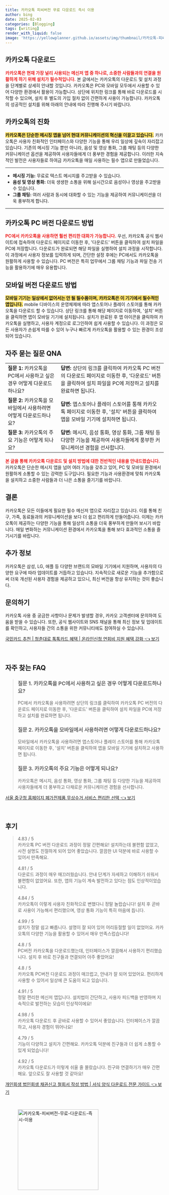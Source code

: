 ```yaml
---
title: 카카오톡 피씨버전 무료 다운로드 즉시 이용
author: bing
date: 2025-02-03
categories: [Blogging]
tags: [writing]
render_with_liquid: false
image: 'https://yellowplanner.github.io/assets/img/thumbnail/카카오톡-피씨버전-무료-다운로드-즉시-이용.webp'
---
```



<h2 id='카카오톡 다운로드'>카카오톡 다운로드</h2>

<p><b><span style="color: #ee2323;">카카오톡은 현재 가장 널리 사용되는 메신저 앱 중 하나로, 소중한 사람들과의 연결을 원활하게 하기 위해 설치가 필수적입니다.</span></b> 본 글에서는 카카오톡의 다운로드 및 설치 과정을 단계별로 상세히 안내할 것입니다. 카카오톡은 PC와 모바일 모두에서 사용할 수 있어 다양한 환경에서 활용이 가능합니다. 상단에 위치한 링크를 통해 바로 다운로드를 시작할 수 있으며, 설치 후 별도의 가입 절차 없이 간편하게 사용이 가능합니다. 카카오톡의 성공적인 설치를 위해 아래의 안내에 따라 진행해 주시기 바랍니다.</p>

<h2 id='카카오톡의 진화'>카카오톡의 진화</h2>

<p><b><span style="background-color: #ffe066;">카카오톡은 단순한 메시징 앱을 넘어 현대 커뮤니케이션의 혁신을 이끌고 있습니다.</span></b> 카카오톡은 사용자 친화적인 인터페이스와 다양한 기능을 통해 우리 일상에 깊숙이 자리잡고 있습니다. 기존의 메시징 기능 뿐만 아니라, 음성 및 영상 통화, 그룹 채팅 등의 다양한 커뮤니케이션 옵션을 제공하여 사용자들에게 더 풍부한 경험을 제공합니다. 이러한 지속적인 발전은 사용자들로 하여금 카카오톡을 매일 사용하는 필수 앱으로 만들었습니다.</p>

<hr />

<ul>
    <li><b>메시징 기능:</b> 무료로 텍스트 메시지를 주고받을 수 있습니다.</li>
    <li><b>음성 및 영상 통화:</b> 더욱 생생한 소통을 위해 실시간으로 음성이나 영상을 주고받을 수 있습니다.</li>
    <li><b>그룹 채팅:</b> 여러 사람과 동시에 대화할 수 있는 기능을 제공하여 커뮤니케이션을 더욱 풍부하게 합니다.</li>
</ul>

<hr />

<h2 id='카카오톡 PC 버전 다운로드 방법'>카카오톡 PC 버전 다운로드 방법</h2>

<p><b><span style="color: #ee2323;">PC에서 카카오톡을 사용하면 훨씬 편리한 대화가 가능합니다.</span></b> 우선, 카카오톡 공식 웹사이트에 접속하여 다운로드 페이지로 이동한 후, '다운로드' 버튼을 클릭하여 설치 파일을 PC에 저장합니다. 다운로드가 완료되면 해당 파일을 실행하여 설치 과정을 시작합니다. 이 과정에서 사용자 정보를 입력하게 되며, 간단한 설정 후에는 PC에서도 카카오톡을 원활하게 사용할 수 있습니다. PC 버전은 특히 업무에서 그룹 채팅 기능과 파일 전송 기능을 활용하기에 매우 유용합니다.</p>

<h2 id='모바일 버전 다운로드 방법'>모바일 버전 다운로드 방법</h2>

<p><b><span style="background-color: #ffe066;">모바일 기기는 일상에서 없어서는 안 될 필수품이며, 카카오톡은 이 기기에서 필수적인 앱입니다.</span></b> mobile 디바이스의 운영체제에 따라 앱스토어나 플레이 스토어를 통해 카카오톡을 다운로드 할 수 있습니다. 상단 링크를 통해 해당 페이지로 이동하여, '설치' 버튼을 클릭하면 앱이 모바일 기기에 설치됩니다. 설치가 완료된 후 앱 아이콘을 클릭하여 카카오톡을 실행하고, 사용자 계정으로 로그인하여 쉽게 사용할 수 있습니다. 이 과정은 모든 사용자가 손쉽게 따를 수 있어 누구나 빠르게 카카오톡을 활용할 수 있는 환경이 조성되어 있습니다.</p>

<h2 id='자주 묻는 질문 QNA'>자주 묻는 질문 QNA</h2>

<table>
    <tr>
        <td><b>질문 1:</b> 카카오톡을 PC에서 사용하고 싶은 경우 어떻게 다운로드하나요?</td>
        <td><b>답변:</b> 상단의 링크를 클릭하여 카카오톡 PC 버전의 다운로드 페이지로 이동한 후, '다운로드' 버튼을 클릭하여 설치 파일을 PC에 저장하고 설치를 완료하면 됩니다.</td>
    </tr>
    <tr>
        <td><b>질문 2:</b> 카카오톡을 모바일에서 사용하려면 어떻게 다운로드하나요?</td>
        <td><b>답변:</b> 앱스토어나 플레이 스토어를 통해 카카오톡 페이지로 이동한 후, '설치' 버튼을 클릭하여 앱을 모바일 기기에 설치하면 됩니다.</td>
    </tr>
    <tr>
        <td><b>질문 3:</b> 카카오톡의 주요 기능은 어떻게 되나요?</td>
        <td><b>답변:</b> 메시지, 음성 통화, 영상 통화, 그룹 채팅 등 다양한 기능을 제공하여 사용자들에게 풍부한 커뮤니케이션 경험을 선사합니다.</td>
    </tr>
</table>

<p><b><span style="color: #ee2323;">본 글을 통해 카카오톡 다운로드 및 설치 방법에 대한 전반적인 내용을 안내드렸습니다.</span></b> 카카오톡은 단순한 메시지 앱을 넘어 여러 기능을 갖추고 있어, PC 및 모바일 환경에서 원활하게 소통할 수 있는 강력한 도구입니다. 필요한 기능과 사용환경에 맞춰 카카오톡을 설치하고 소중한 사람들과 더 나은 소통을 즐기기를 바랍니다.</p>

<h2 id='결론'>결론</h2>

<p>카카오톡은 모든 이들에게 필요한 필수 메신저 앱으로 자리잡고 있습니다. 이를 통해 친구, 가족, 동료들과의 커뮤니케이션을 보다 더 쉽고 편리하게 만들어줍니다. 이제는 카카오톡이 제공하는 다양한 기능을 통해 일상의 소통을 더욱 풍부하게 만들어 보시기 바랍니다. 매일 변화하는 커뮤니케이션 환경에서 카카오톡을 통해 보다 효과적인 소통을 즐기시기를 바랍니다.</p>

<h2 id='추가 정보'>추가 정보</h2>

<p>카카오톡은 삼성, LG, 애플 등 다양한 브랜드의 모바일 기기에서 지원하며, 사용자의 다양한 요구에 따라 업데이트를 거듭하고 있습니다. 지속적으로 새로운 기능을 추가함으로써 더욱 개선된 사용자 경험을 제공하고 있으니, 최신 버전을 항상 유지하는 것이 좋습니다.</p>

<h2 id='문의하기'>문의하기</h2>

<p>카카오톡 사용 중 궁금한 사항이나 문제가 발생할 경우, 카카오 고객센터에 문의하여 도움을 받을 수 있습니다. 또한, 공식 웹사이트와 SNS 채널을 통해 최신 정보 및 업데이트를 확인하고, 사용자들 간의 소통을 위한 커뮤니티에도 참여하실 수 있습니다.</p>


<p><a class="click-button" title="국민카드 추천 | 청춘대로 톡톡카드 혜택 | 온라인신청 연회비 지원 혜택 강화" href="https://yellowplanner.github.io/posts/%EA%B5%AD%EB%AF%BC%EC%B9%B4%EB%93%9C-%EC%B6%94%EC%B2%9C-%EC%B2%AD%EC%B6%98%EB%8C%80%EB%A1%9C-%ED%86%A1%ED%86%A1%EC%B9%B4%EB%93%9C-%ED%98%9C%ED%83%9D-%EC%98%A8%EB%9D%BC%EC%9D%B8%EC%8B%A0%EC%B2%AD-%EC%97%B0%ED%9A%8C%EB%B9%84-%EC%A7%80%EC%9B%90-%ED%98%9C%ED%83%9D-%EA%B0%95%ED%99%94/" rel="dofollow">국민카드 추천 | 청춘대로 톡톡카드 혜택 | 온라인신청 연회비 지원 혜택 강화 👈 보기</a></p><br>
<h2 id='자주_찾는_FAQ'>자주 찾는 FAQ</h2>
<div itemscope="" itemtype="https://schema.org/FAQPage"> 
<blockquote> 
<div itemscope="" itemprop="mainEntity" itemtype="https://schema.org/Question"> 
<h3 itemprop="name">질문 1. 카카오톡을 PC에서 사용하고 싶은 경우 어떻게 다운로드하나요?</h3> 
<div itemscope="" itemprop="acceptedAnswer" itemtype="https://schema.org/Answer"> 
<span itemprop="text"> 
<p>PC에서 카카오톡을 사용하려면 상단의 링크를 클릭하여 카카오톡 PC 버전의 다운로드 페이지로 이동한 후, '다운로드' 버튼을 클릭하여 설치 파일을 PC에 저장하고 설치를 완료하면 됩니다.</p> 
</span> 
</div> 
</div> 
<div itemscope="" itemprop="mainEntity" itemtype="https://schema.org/Question"> 
<h3 itemprop="name">질문 2. 카카오톡을 모바일에서 사용하려면 어떻게 다운로드하나요?</h3> 
<div itemscope="" itemprop="acceptedAnswer" itemtype="https://schema.org/Answer"> 
<span itemprop="text"> 
<p>모바일에서 카카오톡을 사용하려면 앱스토어나 플레이 스토어를 통해 카카오톡 페이지로 이동한 후, '설치' 버튼을 클릭하여 앱을 모바일 기기에 설치하고 사용하면 됩니다.</p> 
</span> 
</div> 
</div> 
<div itemscope="" itemprop="mainEntity" itemtype="https://schema.org/Question"> 
<h3 itemprop="name">질문 3. 카카오톡의 주요 기능은 어떻게 되나요?</h3> 
<div itemscope="" itemprop="acceptedAnswer" itemtype="https://schema.org/Answer"> 
<span itemprop="text"> 
<p>카카오톡은 메시지, 음성 통화, 영상 통화, 그룹 채팅 등 다양한 기능을 제공하여 사용자들에게 더 풍부하고 다채로운 커뮤니케이션 경험을 선사합니다.</p> 
</span> 
</div> 
</div> 
</blockquote> 
</div>
<p><a class="click-button" title="서울 중구청 홈페이지 폐가전제품 무상수거 서비스 편리한 선택" href="https://yellowplanner.github.io/posts/%EC%84%9C%EC%9A%B8-%EC%A4%91%EA%B5%AC%EC%B2%AD-%ED%99%88%ED%8E%98%EC%9D%B4%EC%A7%80-%ED%8F%90%EA%B0%80%EC%A0%84%EC%A0%9C%ED%92%88-%EB%AC%B4%EC%83%81%EC%88%98%EA%B1%B0-%EC%84%9C%EB%B9%84%EC%8A%A4-%ED%8E%B8%EB%A6%AC%ED%95%9C-%EC%84%A0%ED%83%9D/" rel="dofollow">서울 중구청 홈페이지 폐가전제품 무상수거 서비스 편리한 선택 👈 보기</a></p><br>
<h2 id='후기'>후기</h2>
<div itemscope itemtype="https://schema.org/Product">
  <blockquote>
  <div itemprop="review" itemscope itemtype="https://schema.org/Review">
      <div itemprop="reviewRating" itemscope itemtype="https://schema.org/Rating"> <span itemprop="ratingValue">4.83</span> / <span itemprop="bestRating">5</span> </div>
      <span itemprop="reviewBody">카카오톡 PC 버전 다운로드 과정이 정말 간편해요! 설치하는데 불편함 없었고, 사전 설명도 친절하게 되어 있어 좋았습니다. 깔끔한 UI 덕분에 바로 사용할 수 있어서 만족해요.</span>
  </div>
  <br>
  <div itemprop="review" itemscope itemtype="https://schema.org/Review">
      <div itemprop="reviewRating" itemscope itemtype="https://schema.org/Rating"> <span itemprop="ratingValue">4.81</span> / <span itemprop="bestRating">5</span> </div>
      <span itemprop="reviewBody">다운로드 과정이 매우 매끄러웠습니다. 안내 단계가 자세하고 이해하기 쉬워서 불편함이 없었어요. 또한, 앱의 기능이 계속 발전하고 있다는 점도 인상적이었습니다.</span>
  </div>
  <br>
  <div itemprop="review" itemscope itemtype="https://schema.org/Review">
      <div itemprop="reviewRating" itemscope itemtype="https://schema.org/Rating"> <span itemprop="ratingValue">4.84</span> / <span itemprop="bestRating">5</span> </div>
      <span itemprop="reviewBody">카카오톡이 이렇게 사용자 친화적으로 변했다니 정말 놀랍습니다! 설치 후 곧바로 사용이 가능해서 편리했으며, 영상 통화 기능이 특히 마음에 듭니다.</span>
  </div>
  <br>
  <div itemprop="review" itemscope itemtype="https://schema.org/Review">
      <div itemprop="reviewRating" itemscope itemtype="https://schema.org/Rating"> <span itemprop="ratingValue">4.99</span> / <span itemprop="bestRating">5</span> </div>
      <span itemprop="reviewBody">설치가 정말 쉽고 빠릅니다. 설명이 잘 되어 있어 어리둥절할 일이 없었어요. 카카오톡의 다양한 기능을 활용할 수 있어서 매우 만족스럽습니다!</span>
  </div>
  <br>
  <div itemprop="review" itemscope itemtype="https://schema.org/Review">
      <div itemprop="reviewRating" itemscope itemtype="https://schema.org/Rating"> <span itemprop="ratingValue">4.8</span> / <span itemprop="bestRating">5</span> </div>
      <span itemprop="reviewBody">PC버전 카카오톡을 다운로드했는데, 인터페이스가 깔끔해서 사용하기 편리했습니다. 설치 후 바로 친구들과 연결되어 아주 좋았어요!</span>
  </div>
  <br>
  <div itemprop="review" itemscope itemtype="https://schema.org/Review">
      <div itemprop="reviewRating" itemscope itemtype="https://schema.org/Rating"> <span itemprop="ratingValue">4.8</span> / <span itemprop="bestRating">5</span> </div>
      <span itemprop="reviewBody">카카오톡 PC버전 다운로드 과정이 매끄럽고, 안내가 잘 되어 있었어요. 편리하게 사용할 수 있어서 일상에 큰 도움이 되고 있습니다.</span>
  </div>
  <br>
  <div itemprop="review" itemscope itemtype="https://schema.org/Review">
      <div itemprop="reviewRating" itemscope itemtype="https://schema.org/Rating"> <span itemprop="ratingValue">4.91</span> / <span itemprop="bestRating">5</span> </div>
      <span itemprop="reviewBody">정말 편리한 메신저 앱입니다. 설치법이 간단하고, 사용자 피드백을 반영하며 지속적으로 발전하는 모습이 인상적이에요!</span>
  </div>
  <br>
  <div itemprop="review" itemscope itemtype="https://schema.org/Review">
      <div itemprop="reviewRating" itemscope itemtype="https://schema.org/Rating"> <span itemprop="ratingValue">4.98</span> / <span itemprop="bestRating">5</span> </div>
      <span itemprop="reviewBody">카카오톡 다운로드 후 곧바로 사용할 수 있어서 좋았습니다. 인터페이스가 깔끔하고, 사용자 경험이 뛰어나요!</span>
  </div>
  <br>
  <div itemprop="review" itemscope itemtype="https://schema.org/Review">
      <div itemprop="reviewRating" itemscope itemtype="https://schema.org/Rating"> <span itemprop="ratingValue">4.79</span> / <span itemprop="bestRating">5</span> </div>
      <span itemprop="reviewBody">기능이 다양하고 설치가 간편해요. 카카오톡 덕분에 친구들과 더 쉽게 소통할 수 있게 되었습니다!</span>
  </div>
  <br>
  <div itemprop="review" itemscope itemtype="https://schema.org/Review">
      <div itemprop="reviewRating" itemscope itemtype="https://schema.org/Rating"> <span itemprop="ratingValue">4.92</span> / <span itemprop="bestRating">5</span> </div>
      <span itemprop="reviewBody">카카오톡 다운로드가 이렇게 쉬울 줄 몰랐습니다. 친구와 연결하기가 매우 간편해요. 앞으로도 잘 사용할 것 같아요!</span>
  </div>
  </blockquote>
</div>
<p><a class="click-button" title="개인회생 법인회생 채권신고 철회서 작성 방법 | 서식 양식 다운로드 전문 가이드" href="https://yellowplanner.github.io/posts/%EA%B0%9C%EC%9D%B8%ED%9A%8C%EC%83%9D-%EB%B2%95%EC%9D%B8%ED%9A%8C%EC%83%9D-%EC%B1%84%EA%B6%8C%EC%8B%A0%EA%B3%A0-%EC%B2%A0%ED%9A%8C%EC%84%9C-%EC%9E%91%EC%84%B1-%EB%B0%A9%EB%B2%95-%EC%84%9C%EC%8B%9D-%EC%96%91%EC%8B%9D-%EB%8B%A4%EC%9A%B4%EB%A1%9C%EB%93%9C-%EC%A0%84%EB%AC%B8-%EA%B0%80%EC%9D%B4%EB%93%9C/" rel="dofollow">개인회생 법인회생 채권신고 철회서 작성 방법 | 서식 양식 다운로드 전문 가이드 👈 보기</a></p><br>
<figure class="image"><img src="https://yellowplanner.github.io/assets/img/thumbnail/카카오톡-피씨버전-무료-다운로드-즉시-이용.webp" alt="카카오톡-피씨버전-무료-다운로드-즉시-이용" width="256" height="256"></figure>